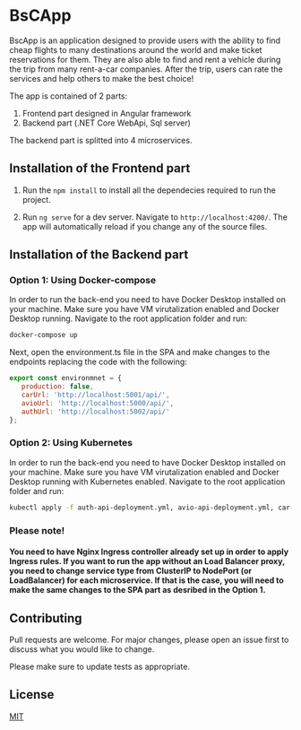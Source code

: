 # BsCApp 

BscApp is an application designed to provide users with the ability to find cheap flights to many destinations around the world and make ticket reservations for them. They are also able to find and rent a vehicle during the trip from many rent-a-car companies. After the trip, users can rate the services and help others to make the best choice!

The app is contained of 2 parts: 

1) Frontend part designed in Angular framework 
2) Backend part (.NET Core WebApi, Sql server)

The backend part is splitted into 4 microservices.

## Installation of the Frontend part

1. Run the `npm install` to install all the dependecies required to run the project.

2. Run `ng serve` for a dev server. Navigate to `http://localhost:4200/`. The app will automatically reload if you change any of the source files.

## Installation of the Backend part

### Option 1: Using Docker-compose

In order to run the back-end you need to have Docker Desktop installed on your machine. Make sure you have VM virutalization enabled and Docker Desktop running. Navigate to the root application folder and run:

```bash
docker-compose up
```

Next, open the environment.ts file in the SPA and make changes to the endpoints replacing the code with the following: 

```javascript
export const environmnet = { 
   production: false, 
   carUrl: 'http://localhost:5001/api/',
   avioUrl: 'http://localhost:5000/api/',
   authUrl: 'http://localhost:5002/api/'
};

```

### Option 2: Using Kubernetes

In order to run the back-end you need to have Docker Desktop installed on your machine. Make sure you have VM virutalization enabled and Docker Desktop running with Kubernetes enabled. Navigate to the root application folder and run:

```bash
kubectl apply -f auth-api-deployment.yml, avio-api-deployment.yml, car-api-deployment.yml, ingress-rules.yml
```

### Please note! 

#### You need to have Nginx Ingress controller already set up in order to apply Ingress rules. If you want to run the app without an Load Balancer proxy, you need to change service type  from ClusterIP to NodePort (or LoadBalancer) for each microservice. If that is the case, you will need to make the same changes to the SPA part as desribed in the Option 1.

## Contributing
Pull requests are welcome. For major changes, please open an issue first to discuss what you would like to change.

Please make sure to update tests as appropriate.

## License
[MIT](https://github.com/AndrejKaravida/Bachelors-microservices/blob/master/LICENSE)
